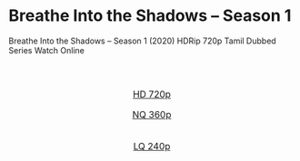 # Breathe Into the Shadows – Season 1
Breathe Into the Shadows – Season 1 (2020) HDRip 720p Tamil Dubbed Series Watch Online

<div align="center" style="
padding-top: 25px;
font-size: initial;">
<a style="color: rgba(255,255,255,.7);">Download:</a>
<br/>
<a class="download_links" href="http://cdn82.vidorg.net/h7tocms3amlbu3tf6rudl57eyzfppvwflhdy34r4v7f2ukef6346bway57tq/TamilYogi.vip_-_Breathe_into_the_shadow_(2020)[1080p_S01_HDRip_[Tamil_+_Telugu_+_Hindi]_(1)_HD_720p.mp4" target="_blank">HD 720p</a>
<br/>

<a class="download_links" href="http://cdn82.vidorg.net/h7tocms3amlbu3tf6rudl57eyzfppvwflhdy34r4vhf2ukef634vlq55bkha/TamilYogi.vip_-_Breathe_into_the_shadow_(2020)[1080p_S01_HDRip_[Tamil_+_Telugu_+_Hindi]_(1)_NQ_360p.mp4" target="_blank">NQ 360p</a>

<br/>
<a class="download_links" href="http://cdn82.vidorg.net/h7tocms3amlbu3tf6rudl57eyzfppvwflhdy34r4vpf2ukef634uzsv3kczq/TamilYogi.vip_-_Breathe_into_the_shadow_(2020)[1080p_S01_HDRip_[Tamil_+_Telugu_+_Hindi]_(1)_LQ_240p.mp4" target="_blank">LQ 240p</a></div>
